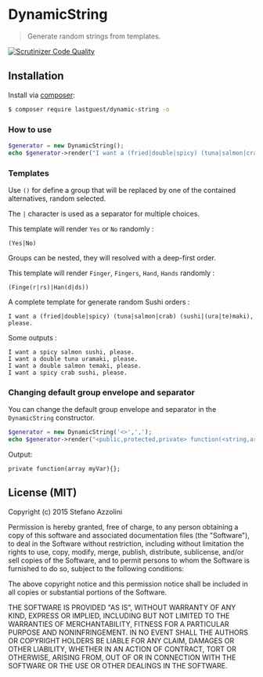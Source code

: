 # DynamicString

> Generate random strings from templates.

[![Scrutinizer Code Quality](https://scrutinizer-ci.com/g/lastguest/DynamicString/badges/quality-score.png?b=master)](https://scrutinizer-ci.com/g/lastguest/DynamicString/?branch=master)

## Installation

Install via [composer](https://getcomposer.org/download/):

```bash
$ composer require lastguest/dynamic-string -o
```

### How to use

```php
$generator = new DynamicString();
echo $generator->render("I want a (fried|double|spicy) (tuna|salmon|crab) (sushi|(ura|te)maki), please.");
```

### Templates

Use `()` for define a group that will be replaced by one of the contained alternatives, random selected.

The `|` character is used as a separator for multiple choices.


This template will render `Yes` or `No` randomly :

```
(Yes|No)
```

Groups can be nested, they will resolved with a deep-first order.

This template will render `Finger`, `Fingers`, `Hand`, `Hands` randomly :

```
(Finge(r|rs)|Han(d|ds))
```

A complete template for generate random Sushi orders :

```
I want a (fried|double|spicy) (tuna|salmon|crab) (sushi|(ura|te)maki), please.
```

Some outputs :

```
I want a spicy salmon sushi, please.
I want a double tuna uramaki, please.
I want a double salmon temaki, please.
I want a spicy crab sushi, please.
```

### Changing default group envelope and separator

You can change the default group envelope and separator in the `DynamicString` constructor.

```php
$generator = new DynamicString('<>',',');
echo $generator->render("<public,protected,private> function(<string,array,callable> myVar){};");
```

Output:

```
private function(array myVar){};
```

## License (MIT)

Copyright (c) 2015 Stefano Azzolini

Permission is hereby granted, free of charge, to any person
obtaining a copy of this software and associated documentation
files (the "Software"), to deal in the Software without
restriction, including without limitation the rights to use,
copy, modify, merge, publish, distribute, sublicense, and/or sell
copies of the Software, and to permit persons to whom the
Software is furnished to do so, subject to the following
conditions:

The above copyright notice and this permission notice shall be
included in all copies or substantial portions of the Software.

THE SOFTWARE IS PROVIDED "AS IS", WITHOUT WARRANTY OF ANY KIND,
EXPRESS OR IMPLIED, INCLUDING BUT NOT LIMITED TO THE WARRANTIES
OF MERCHANTABILITY, FITNESS FOR A PARTICULAR PURPOSE AND
NONINFRINGEMENT. IN NO EVENT SHALL THE AUTHORS OR COPYRIGHT
HOLDERS BE LIABLE FOR ANY CLAIM, DAMAGES OR OTHER LIABILITY,
WHETHER IN AN ACTION OF CONTRACT, TORT OR OTHERWISE, ARISING
FROM, OUT OF OR IN CONNECTION WITH THE SOFTWARE OR THE USE OR
OTHER DEALINGS IN THE SOFTWARE.
